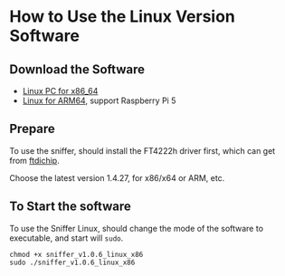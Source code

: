# How to Use the Linux Version Software

## Download the Software
- [Linux PC for x86_64](https://forthink.xyz:5001/sharing/d6c9AS25t)
- [Linux for ARM64](https://forthink.xyz:5001/sharing/n6BCptsTX), support Raspberry Pi 5


## Prepare

To use the sniffer, should install the FT4222h driver first, which can get from [ftdichip](https://ftdichip.com/drivers/d2xx-drivers/).

Choose the latest version 1.4.27, for x86/x64 or ARM, etc.

## To Start the software

To use the Sniffer Linux, should change the mode of the software to executable, and start will `sudo`.

```
chmod +x sniffer_v1.0.6_linux_x86
sudo ./sniffer_v1.0.6_linux_x86
```